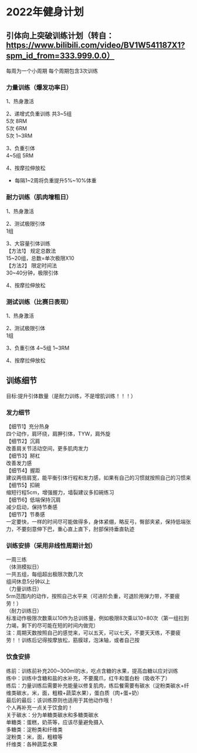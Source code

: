 # 2022年健身计划   

## 引体向上突破训练计划（转自：https://www.bilibili.com/video/BV1W541187X1?spm_id_from=333.999.0.0）

每周为一个小周期
每个周期包含3次训练

### 力量训练（爆发功率日）
1、热身激活  

2、递增式负重训练
共3~5组  
5次 8RM   
5次 6RM     
5次 1~3RM  

3、负重引体  
4~5组 5RM      

4、按摩拉伸放松    

* 每隔1~2周将负重提升5%~10%体重    

### 耐力训练（肌肉增粗日）
1、热身激活        

2、测试极限引体    
1组 

3、大容量引体训练      
【方法1】 规定总数法      
15~20组，总数=单次极限X10    
【方法2】 限定时间法   
30~40分钟，极限引体    

4、按摩拉伸放松   

### 测试训练（比赛日表现）
1、热身激活 
 
2、测试极限引体  
1组    

3、负重引体
4~5组 1~3RM       

4、按摩拉伸放松 


## 训练细节
目标:提升引体数量（是耐力训练，不是增肌训练！！！）

### 发力细节
【细节1】充分热身  
四个动作，肩环绕，肩胛引体，TYW，肩外旋  
【细节2】沉肩  
改善肩关节活动空间，更多肌肉发力  
【细节3】掰杠  
改善发力感  
【细节4】握距  
建议两倍肩宽，能平衡引体行程和发力感，如果有自己的习惯就按照自己的习惯来  
【细节5】扣碗  
缩短行程5cm，增强握力，墙裂建议多扣碗练习  
【细节6】低端保持沉肩  
减少启动，保持节奏感  
【细节7】节奏感  
一定要快，一样的时间尽可能做得多，身体紧绷，略反弓，臀部夹紧，保持低端张力，不要刻意伸下巴，重心直上直下，肘部保持垂直轨迹

### 训练安排（采用非线性周期计划）
一周三练  
（体测模拟日）  
一共五组，每组超出极限次数几次  
组间休息5分钟以上  
（力量训练日）  
5rm范围内的动作，按照自己水平来（可进阶负重，可退阶用弹力带，不要疲劳！）  
（耐力训练日）  
标准动作极限次数乘以10作为总训练量，例如极限8次乘以10=80次（第一组拉到力竭，剩下的尽可能在短的时间内做完）   
注：周期天数按照自己的感觉来，可以五天，可以七天，不要天天练，不要疲劳！！训练后记得按摩放松，筋膜球，泡沫轴，或者自己按  

### 饮食安排
练前：训练前补充200~300ml的水，吃点含糖的水果，提高血糖以应对训练  
练中：训练中含糖和盐的水补充，不要魔爪，红牛和蛋白粉（吸收不了）  
练后：力量训练后需要补充能量以修复肌肉，练后餐需要有碳水（淀粉类碳水+纤维类碳水，米，面，粗粮+蔬菜水果），蛋白质（肉+蛋+奶）  
最后的最后：该训练原则也适用于其他动作哦！  
个人再补充一点关于饮食的！  
关于碳水：分为单糖类碳水和多糖类碳水  
单糖类：蛋糕，奶茶等，应该尽量避免摄入  
多糖类：淀粉类和纤维类  
淀粉类：米，面，粗粮等  
纤维类：各种蔬菜水果  